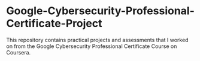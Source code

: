 # Google-Cybersecurity-Professional-Certificate-Project
<p>This repository contains practical projects and assessments that I worked on from the Google Cybersecurity Professional Certificate Course on Coursera.
